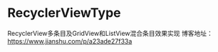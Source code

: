 # RecyclerViewType
RecyclerView多条目及GridView和ListView混合条目效果实现
博客地址：https://www.jianshu.com/p/a23ade27f33a
